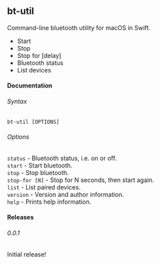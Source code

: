 ## bt-util 
Command-line bluetooth utility for macOS in Swift.

* Start
* Stop
* Stop for [delay]
* Bluetooth status
* List devices

#### Documentation
###### Syntax
`bt-util [OPTIONS]`

###### Options
`status` - Bluetooth status, i.e. on or off.  
`start` - Start bluetooth.  
`stop` - Stop bluetooth.  
`stop-for [N]` - Stop for N seconds, then start again.  
`list` - List paired devices.  
`version` - Version and author information.  
`help` - Prints help information.

#### Releases
###### 0.0.1
Initial release!
